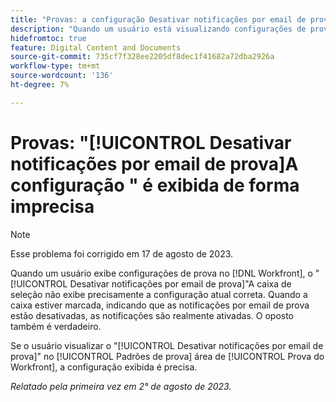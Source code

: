 ```yaml
---
title: "Provas: a configuração Desativar notificações por email de prova é exibida incorretamente"
description: "Quando um usuário está visualizando configurações de prova, a caixa de seleção Desativar notificações por email de prova não exibe precisamente a configuração atual correta. Quando a caixa estiver marcada, indicando que as notificações por email de prova estão desativadas, as notificações são realmente ativadas. O oposto também é verdadeiro."
hidefromtoc: true
feature: Digital Content and Documents
source-git-commit: 735cf7f328ee2205df8dec1f41682a72dba2926a
workflow-type: tm+mt
source-wordcount: '136'
ht-degree: 7%

---
```



# Provas: &quot;[!UICONTROL Desativar notificações por email de prova]A configuração &quot; é exibida de forma imprecisa

>[!NOTE]
>
>Esse problema foi corrigido em 17 de agosto de 2023.

Quando um usuário exibe configurações de prova no [!DNL Workfront], o &quot;[!UICONTROL Desativar notificações por email de prova]&quot;A caixa de seleção não exibe precisamente a configuração atual correta. Quando a caixa estiver marcada, indicando que as notificações por email de prova estão desativadas, as notificações são realmente ativadas. O oposto também é verdadeiro.

Se o usuário visualizar o &quot;[!UICONTROL Desativar notificações por email de prova]&quot; no [!UICONTROL Padrões de prova] área de [!UICONTROL Prova do Workfront], a configuração exibida é precisa.

_Relatado pela primeira vez em 2° de agosto de 2023._

